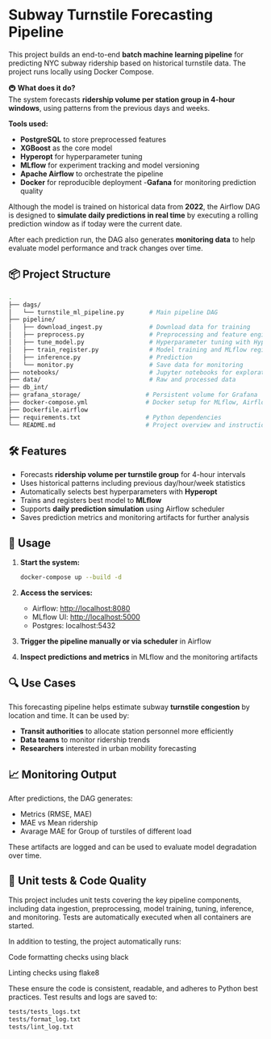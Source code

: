 # Subway Turnstile Forecasting Pipeline

This project builds an end-to-end **batch machine learning pipeline** for predicting NYC subway ridership based on historical turnstile data. The project runs locally using Docker Compose.

🚇 **What does it do?**  
The system forecasts **ridership volume per station group in 4-hour windows**, using patterns from the previous days and weeks. 

**Tools used:**

- **PostgreSQL** to store preprocessed features
- **XGBoost** as the core model
- **Hyperopt** for hyperparameter tuning
- **MLflow** for experiment tracking and model versioning
- **Apache Airflow** to orchestrate the pipeline
- **Docker** for reproducible deployment
-**Gafana** for monitoring prediction quality

Although the model is trained on historical data from **2022**, the Airflow DAG is designed to **simulate daily predictions in real time** by executing a rolling prediction window as if today were the current date.

After each prediction run, the DAG also generates **monitoring data** to help evaluate model performance and track changes over time.

## 📦 Project Structure

```bash
.
├── dags/
│   └── turnstile_ml_pipeline.py       # Main pipeline DAG      
├── pipeline/ 
│   ├── download_ingest.py             # Download data for training
│   ├── preprocess.py                  # Preprocessing and feature engineering (training and inference)         
│   ├── tune_model.py                  # Hyperparameter tuning with Hyperopt
│   ├── train_register.py              # Model training and MLflow registration 
│   ├── inference.py                   # Prediction
│   └── monitor.py                     # Save data for monitoring
├── notebooks/                         # Jupyter notebooks for exploration
├── data/                              # Raw and processed data 
├── db_int/                          
├── grafana_storage/                  # Persistent volume for Grafana
├── docker-compose.yml                # Docker setup for MLflow, Airflow, Postgres, etc.
├── Dockerfile.airflow                   
├── requirements.txt                  # Python dependencies
└── README.md                         # Project overview and instructions

```

## 🛠 Features

- Forecasts **ridership volume per turnstile group** for 4-hour intervals
- Uses historical patterns including previous day/hour/week statistics
- Automatically selects best hyperparameters with **Hyperopt**
- Trains and registers best model to **MLflow**
- Supports **daily prediction simulation** using Airflow scheduler
- Saves prediction metrics and monitoring artifacts for further analysis

## 🏃 Usage

1. **Start the system:**

   ```bash
   docker-compose up --build -d
   ```

2. **Access the services:**

   - Airflow: [http://localhost:8080](http://localhost:8080)
   - MLflow UI: [http://localhost:5000](http://localhost:5000)
   - Postgres: localhost:5432

3. **Trigger the pipeline manually or via scheduler** in Airflow

4. **Inspect predictions and metrics** in MLflow and the monitoring artifacts

## 🔍 Use Cases

This forecasting pipeline helps estimate subway **turnstile congestion** by location and time. It can be used by:

- **Transit authorities** to allocate station personnel more efficiently
- **Data teams** to monitor ridership trends
- **Researchers** interested in urban mobility forecasting

## 📈 Monitoring Output

After predictions, the DAG generates:

- Metrics (RMSE, MAE)
- MAE vs Mean ridership
- Avarage MAE for Group of turstiles of different load

These artifacts are logged and can be used to evaluate model degradation over time.

 ## 🧪 Unit tests & Code Quality

This project includes unit tests covering the key pipeline components, including data ingestion, preprocessing, model training, tuning, inference, and monitoring.
Tests are automatically executed when all containers are started.

In addition to testing, the project automatically runs:

Code formatting checks using black

Linting checks using flake8

These ensure the code is consistent, readable, and adheres to Python best practices.
Test results and logs are saved to: 

   ```bash
   tests/tests_logs.txt
   tests/format_log.txt
   tests/lint_log.txt
   ```



